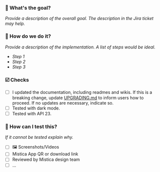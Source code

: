 ### :goal_net: What's the goal?
_Provide a description of the overall goal. The description in the Jira ticket may help._

### :construction: How do we do it?
_Provide a description of the implementation. A list of steps would be ideal._
* _Step 1_
* _Step 2_
* _Step 3_

### ☑️ Checks
- [ ] I updated the documentation, including readmes and wikis. If this is a breaking change, update [UPGRADING.md](../UPGRADING.md) to inform users how to proceed. If no updates are necessary, indicate so.
- [ ] Tested with dark mode.
- [ ] Tested with API 23.

### :test_tube: How can I test this?
_If it cannot be tested explain why._
- [ ] 🖼️ Screenshots/Videos
- [ ] Mistica App QR or download link
- [ ] Reviewed by Mistica design team
- [ ] ...
